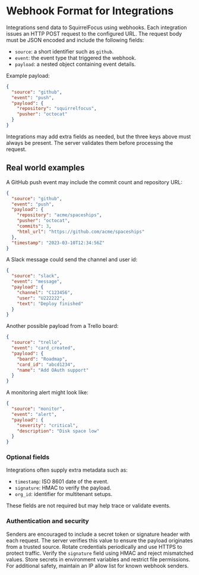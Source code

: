 # Webhook Format for Integrations

Integrations send data to SquirrelFocus using webhooks. Each integration
issues an HTTP POST request to the configured URL. The request body must
be JSON encoded and include the following fields:

- `source`: a short identifier such as `github`.
- `event`: the event type that triggered the webhook.
- `payload`: a nested object containing event details.

Example payload:

```json
{
  "source": "github",
  "event": "push",
  "payload": {
    "repository": "squirrelfocus",
    "pusher": "octocat"
  }
}
```

Integrations may add extra fields as needed, but the three keys above must
always be present. The server validates them before processing the request.

## Real world examples

A GitHub push event may include the commit count and repository URL:

```json
{
  "source": "github",
  "event": "push",
  "payload": {
    "repository": "acme/spaceships",
    "pusher": "octocat",
    "commits": 3,
    "html_url": "https://github.com/acme/spaceships"
  },
  "timestamp": "2023-03-10T12:34:56Z"
}
```

A Slack message could send the channel and user id:

```json
{
  "source": "slack",
  "event": "message",
  "payload": {
    "channel": "C123456",
    "user": "U222222",
    "text": "Deploy finished"
  }
}
```

Another possible payload from a Trello board:

```json
{
  "source": "trello",
  "event": "card_created",
  "payload": {
    "board": "Roadmap",
    "card_id": "abcd1234",
    "name": "Add OAuth support"
  }
}
```

A monitoring alert might look like:

```json
{
  "source": "monitor",
  "event": "alert",
  "payload": {
    "severity": "critical",
    "description": "Disk space low"
  }
}
```

### Optional fields

Integrations often supply extra metadata such as:

- `timestamp`: ISO 8601 date of the event.
- `signature`: HMAC to verify the payload.
- `org_id`: identifier for multitenant setups.

These fields are not required but may help trace or validate events.

### Authentication and security

Senders are encouraged to include a secret token or signature header with each
request. The server verifies this value to ensure the payload originates from
a trusted source. Rotate credentials periodically and use HTTPS to protect
traffic. Verify the `signature` field using HMAC and reject mismatched values.
Store secrets in environment variables and restrict file permissions. For
additional safety, maintain an IP allow list for known webhook senders.
